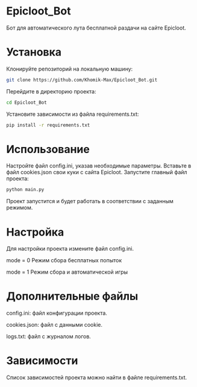 # Epicloot_Bot
Бот для автоматического лута бесплатной раздачи на сайте Epicloot.


# Установка
Клонируйте репозиторий на локальную машину:

```bash
git clone https://github.com/Khomik-Max/Epicloot_Bot.git
```

Перейдите в директорию проекта:
```bash
cd Epicloot_Bot
```

Установите зависимости из файла requirements.txt:
```bash
pip install -r requirements.txt
```

# Использование
Настройте файл config.ini, указав необходимые параметры.
Вставьте в файл cookies.json свои куки с сайта Epicloot.
Запустите главный файл проекта:
```bash
python main.py
```
Проект запустится и будет работать в соответствии с заданным режимом.

# Настройка
Для настройки проекта измените файл config.ini.

mode = 0 Режим сбора бесплатных попыток

mode = 1 Режим сбора и автоматической игры

# Дополнительные файлы
config.ini: файл конфигурации проекта.

cookies.json: файл с данными cookie.

logs.txt: файл с журналом логов.


# Зависимости
Список зависимостей проекта можно найти в файле requirements.txt.
